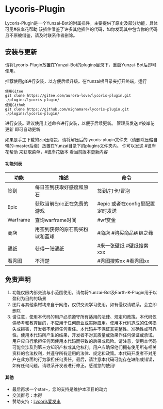 # Lycoris-Plugin
Lycoris-Plugin是一个Yunzai-Bot的附属插件，主要提供了原史及部分功能，具体可见#彼岸花帮助
该插件借鉴了许多其他插件的代码，如你发现其中包含你的代码且不原被借鉴，请及时联系作者删除。

## 安装与更新

请将Lycoris-Plugin放置在Yunzai-Bot的plugins目录下，重启Yunzai-Bot后即可使用。

推荐使用git进行安装，以方便后续升级。在Yunzai根目录夹打开终端，运行

```
使用Gitee
git clone https://gitee.com/aurora-love/lycoris-plugin.git ./plugins/lycoris-plugin/
使用Github
git clone https://github.com/nighamare/lycoris-plugin.git ./plugins/lycoris-plugin/
```
进行安装。建议使用上述命令进行安装，以便于后续更新。 管理员发送 #彼岸花更新 即可自动更新

如果是手工下载的zip压缩包，请将解压后的lycoris-plugin文件夹（请删除压缩自带的-master后缀）放置在Yunzai目录下的plugins文件夹内。
你可以发送 #彼岸花帮助 来获取菜单，#彼岸花版本 看当前版本更新内容
#### 功能列表
| 功能 | 描述 | 命令 |
| --- | --- | --- |
|签到|每日签到获取好感度和原石|签到/打卡/冒泡|
|Epic|获取当前Epic正在免费的游戏|#epic 或者在config里配置定时发送|
|Warframe|查询warframe时间|#wf赏金|
|商店|用签到获得的原石购买粉球和蓝球|#商店 #购买商品纠缠之缘|
|壁纸|获得一张壁纸|#来一张壁纸 #壁纸搜索xxx|
|看秀图|不清楚|#秀图搜索xx #看秀图xx|


## 免责声明

1. 功能仅限内部交流与小范围使用，请勿将Yunzai-Bot及Earth-K-Plugin用于以盈利为目的的场景
2. 图片与其他素材均来自于网络，仅供交流学习使用，如有侵权请联系，会立即删除
3. 请注意，使用本代码的用户必须遵守所有适用的法律、规定和政策。本代码仅供参考和教育目的，不应用于任何商业或实际应用。使用本代码造成的任何损失或损害，开发者不承担任何责任。本代码并不保证其完整性、准确性或可靠性。使用本代码所产生的结果，开发者不对其质量或效果作任何保证或承诺。用户应自行承担任何因使用本代码而导致的后果或风险。请注意，使用本代码可能会涉及到第三方知识产权或其他权利。用户应确保他们拥有使用所有相关资料的合法权利，并遵守所有适用的法律、规定和政策。本代码开发者不对用户在此方面的行为承担任何责任。最后，请注意本代码可能存在缺陷或错误，如有任何问题，请联系开发者进行修正。感谢您的使用!


#### 其他
* 最后再求一个star~，您的支持是维护本项目的动力
* 交流群号：木得
* 赞助支持：[Lycoris爱发电](https://afdian.net/a/lycorisdeve) 
